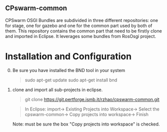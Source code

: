 ## CPswarm-common

CPSwarm OSGI Bundles are subdivided in three different repositories: one for stage, one for gazebo and one for the common part used by both of them. This repository contains the common part that need to be firstly clone and imported in Eclipse. It leverages some bundles from RosOsgi project.

# Installation and Configuration
0. Be sure you have installed the BND tool in your system
    >sudo apt-get update
    >sudo apt-get install bnd

1. clone and import all sub-projects in eclipse.
    >git clone https://git.pertforge.ismb.it/rzhao/cpswarm-common.git

    >In Eclipse: import-> Existing Projects into Workspace-> Select the cpswarm-common-> Copy projects into workspace-> Finish

    Note: must be sure the box "Copy projects into workspace" is checked.
